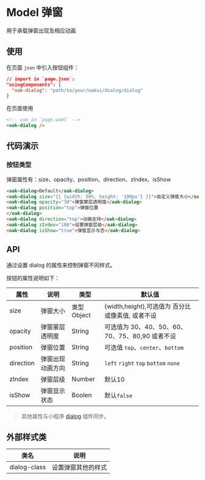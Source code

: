 # Model 弹窗
用于承载弹窗出现及相应动画

## 使用

在页面 `json` 中引入按钮组件：

```json
// import in `page.json`:
"usingComponents": {
  "oak-dialog": "path/to/your/oakui/dialog/dialog"
}
```

在页面使用
```html
<!-- use in `page.wxml` -->
<oak-dialog />
```


## 代码演示
### 按钮类型
弹窗属性有：size、opacity、position、direction、zIndex、isShow
```html
<oak-dialog>Default</oak-dialog>
<oak-dialog size="{{ {width: 50%, height: '100px'} }}">自定义弹窗大小</oak-dialog>
<oak-dialog opacity="30">弹窗蒙层透明度</oak-dialog>
<oak-dialog position="top">弹窗位置
</oak-dialog>
<oak-dialog direction="top">动画支持</oak-dialog>
<oak-dialog zIndex="100">设置弹窗层级</oak-dialog>
<oak-dialog isShow="true">弹窗显示与否</oak-dialog>
```
## API
通过设置 dialog 的属性来控制弹窗不同样式。

按钮的属性说明如下：

| 属性 | 说明 | 类型 | 默认值 |
|-----------|-----------|-----------|-------------|
| size | 弹窗大小 | 类型Object | {width,height},可选值为 百分比或像素值, 或者不设
| opacity | 弹窗蒙层透明度| String |可选值为 30、40、50、60、70、75、80,90 或者不设 | 默认 70 |
| position | 弹窗位置 | String | 可选值 `top`、`center`、`bottom` |
| direction | 弹窗出现动画方向 | String | `left` `right` `top` `bottom` `none`| 或者不设 | 默认没有动画 |
| zIndex | 弹窗层级 | Number | 默认10 |
| isShow | 弹窗显示状态 | Boolen | 默认`false` |

> 其他属性与小程序 [dialog](https://developers.weixin.qq.com/miniprogram/dev/component/dialog.html) 组件同步。

## 外部样式类

| 类名 | 说明 |
|-----------|-----------|
| dialog-class | 设置弹窗其他的样式 |


